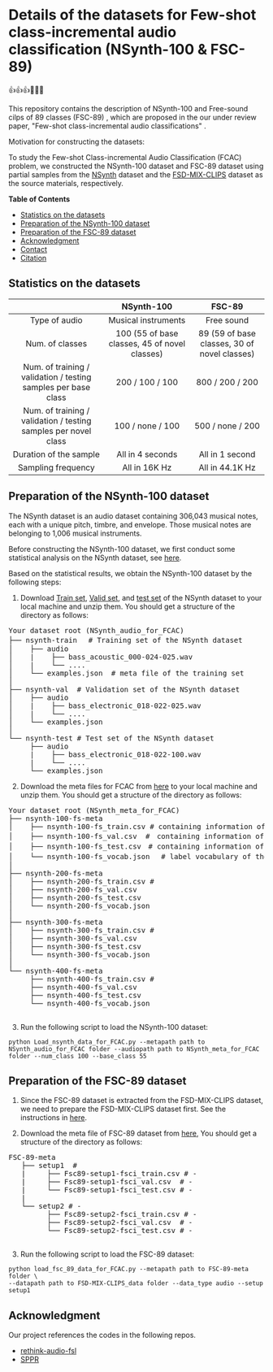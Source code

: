 # Details of the datasets for Few-shot class-incremental audio classification (NSynth-100 & FSC-89)
👍👍👍🤙🤙🤙

This repository contains the description of NSynth-100 and Free-sound cilps of 89 classes (FSC-89) , which are proposed in the our under review paper, 
"Few-shot class-incremental audio classifications" .

Motivation for constructing the datasets: 

To study the Few-shot Class-incremental Audio Classification (FCAC) problem, we constructed the NSynth-100 dataset and FSC-89 dataset
using partial samples from the [NSynth](https://magenta.tensorflow.org/datasets/nsynth) dataset and the [FSD-MIX-CLIPS](https://zenodo.org/record/5574135#.YWyINEbMIWo) dataset as the source materials,
respectively.



**Table of Contents**
- [Statistics on the datasets](#statistics-on-the-datasets)
- [Preparation of the NSynth-100 dataset](#preparation-of-the-NSynth-100-dataset)
- [Preparation of the FSC-89 dataset](#preparation-of-the-fsc-89-dataset)
- [Acknowledgment](#acknowledgment)
- [Contact](#contact)
- [Citation](#citation)


## Statistics on the datasets
|                                                                 |                  NSynth-100                   |                    FSC-89                    |
|:---------------------------------------------------------------:|:---------------------------------------------:|:--------------------------------------------:|
|                          Type of audio                          |              Musical instruments              |                  Free sound                  |
|                         Num. of classes                         | 100 (55 of base classes, 45 of novel classes) | 89 (59 of base classes, 30 of novel classes) |
| Num. of training / validation / testing samples per base class  |                200 / 100 / 100                |               800 / 200 / 200                |
| Num. of training / validation / testing samples per novel class |               100 / none / 100                |               500 / none / 200               |
|                     Duration of the sample                      |               All in 4 seconds                |               All in 1 second                |
|                       Sampling frequency                        |                 All in 16K Hz                 |               All in 44.1K Hz                |

## Preparation of the NSynth-100 dataset


The NSynth dataset is an audio dataset containing 306,043 musical notes, each with a unique pitch, timbre, and envelope. 
Those musical notes are belonging to 1,006 musical instruments. 

Before constructing the NSynth-100 dataset, we first conduct some statistical analysis on the NSynth dataset, see [here](/Statistics_of_the_NSynth_dataset.md).

Based on the statistical results, we obtain the NSynth-100 dataset by the following steps:

1. Download [Train set](http://download.magenta.tensorflow.org/datasets/nsynth/nsynth-train.jsonwav.tar.gz), [Valid set](http://download.magenta.tensorflow.org/datasets/nsynth/nsynth-valid.jsonwav.tar.gz), and [test set](http://download.magenta.tensorflow.org/datasets/nsynth/nsynth-test.jsonwav.tar.gz) of the NSynth dataset to your local machine and unzip them.
You should get a structure of the directory as follows:
<pre>
Your dataset root (NSynth_audio_for_FCAC)
├── nsynth-train　 # Training set of the NSynth dataset
│    ├── audio
│    |    ├── bass_acoustic_000-024-025.wav
│    |    └── ....
│    └── examples.json  # meta file of the training set
│
├── nsynth-val  # Validation set of the NSynth dataset
│    ├── audio
│    |    ├── bass_electronic_018-022-025.wav
│    |    └── ....
│    └── examples.json
│
└── nsynth-test # Test set of the NSynth dataset
     ├── audio
     |    ├── bass_electronic_018-022-100.wav
     |    └── ....
     └── examples.json
</pre>
2. Download the meta files for FCAC from [here](./Nsynth_meta_for_FCAC) to your local machine and unzip them.
You should get a structure of the directory as follows:
<pre>
Your dataset root (NSynth_meta_for_FCAC)
├── nsynth-100-fs-meta
│    ├── nsynth-100-fs_train.csv # containing information of all training samples from the base and novel classes
│    ├── nsynth-100-fs_val.csv  #　containing information of all validation samples from the base classes
│    ├── nsynth-100-fs_test.csv　# containing information of all test samples from the old and novel classes
│    └── nsynth-100-fs_vocab.json 　# label vocabulary of the dataset
│    
├── nsynth-200-fs-meta
│    ├── nsynth-200-fs_train.csv #  
│    ├── nsynth-200-fs_val.csv
│    ├── nsynth-200-fs_test.csv
│    └── nsynth-200-fs_vocab.json
│    
├── nsynth-300-fs-meta
│    ├── nsynth-300-fs_train.csv #  
│    ├── nsynth-300-fs_val.csv
│    ├── nsynth-300-fs_test.csv
│    └── nsynth-300-fs_vocab.json
│       
└── nsynth-400-fs-meta
     ├── nsynth-400-fs_train.csv #  
     ├── nsynth-400-fs_val.csv
     ├── nsynth-400-fs_test.csv
     └── nsynth-400-fs_vocab.json

</pre>

3. Run the following script to load the NSynth-100 dataset:
```
python Load_nsynth_data_for_FCAC.py --metapath path to NSynth_audio_for_FCAC folder --audiopath path to NSynth_meta_for_FCAC folder --num_class 100 --base_class 55

```

## Preparation of the FSC-89 dataset

1. Since the FSC-89 dataset is extracted from the FSD-MIX-CLIPS dataset, we need to prepare the FSD-MIX-CLIPS dataset first. See the instructions in
[here](./Preparation_of_the_FSD-MIX-CLIPS_dataset/README.md).

2. Download the meta file of FSC-89 dataset from [here](./FSC-89-meta), You should get a structure of the directory as follows:

<pre>
FSC-89-meta   
   ├── setup1  # 
   |     ├── Fsc89-setup1-fsci_train.csv # -  
   |     ├── Fsc89-setup1-fsci_val.csv  # -  
   |     └── Fsc89-setup1-fsci_test.csv # -  
   |
   └── setup2 # -  
         ├── Fsc89-setup2-fsci_train.csv # -  
         ├── Fsc89-setup2-fsci_val.csv  # -  
         └── Fsc89-setup2-fsci_test.csv # -  

</pre>

3. Run the following script to load the FSC-89 dataset:

```
python load_fsc_89_data_for_FCAC.py --metapath path to FSC-89-meta folder \
--datapath path to FSD-MIX-CLIPS_data folder --data_type audio --setup setup1
```

## Acknowledgment
Our project references the codes in the following repos.

- [rethink-audio-fsl](https://github.com/wangyu/rethink-audio-fsl)
- [SPPR](https://github.com/zhukaii/SPPR)




